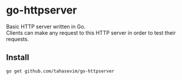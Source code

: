 # go-httpserver
Basic HTTP server written in Go.<br>
Clients can make any request to this HTTP server in order to test their requests.
## Install

`go get github.com/tahasevim/go-httpserver`
